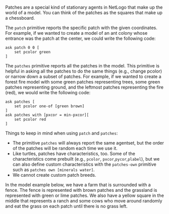 Patches are a special kind of stationary agents in NetLogo that make up the world of a model. You can think of the patches as the squares that make up a chessboard. 



The `patch` primitive reports the specific patch with the given coordinates. For example, if we wanted to create a model of an ant colony whose entrance was the patch at the center, we could write the following code:



```
ask patch 0 0 [
	set pcolor green
]
```

 

The `patches` primitive reports all the patches in the model. This primitive is helpful in asking all the patches to do the same things (e.g., change pcolor) or narrow down a subset of patches. For example, if we wanted to create a forest fire model with some green patches representing trees, some green patches representing ground, and the leftmost patches representing the fire (red), we would write the following code:



```
ask patches [
	set pcolor one-of [green brown]
]
ask patches with [pxcor = min-pxcor][
	set pcolor red
]
```



Things to keep in mind when using `patch` and `patches`:

* The primitive `patches` will always report the same agentset, but the order of the patches will be random each time we use it.
* Like turtles, patches have characteristics, too. Some of the characteristics come prebuilt (e.g., `pcolor`, `pxcor`,`pycor`,`plabel`), but we can also define custom characteristics with the `patches-own` primitive such as `patches own [minerals water]`.
* We cannot create custom patch breeds.



In the model example below, we have a farm that is surrounded with a fence. The fence is represented with brown patches and the grassland is represented with green or lime patches. We also have a yellow square in the middle that represents a ranch and some cows who move around randomly and eat the grass on each patch until there is no grass left.